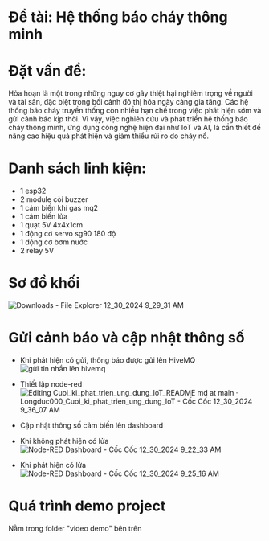 # Đề tài: Hệ thống báo cháy thông minh
# Đặt vấn đề: 
Hỏa hoạn là một trong những nguy cơ gây thiệt hại nghiêm trọng về người và tài sản, đặc biệt trong bối cảnh đô thị hóa ngày càng gia tăng. Các hệ thống báo cháy truyền thống còn nhiều hạn chế trong việc phát hiện sớm và gửi cảnh báo kịp thời. Vì vậy, việc nghiên cứu và phát triển hệ thống báo cháy thông minh, ứng dụng công nghệ hiện đại như IoT và AI, là cần thiết để nâng cao hiệu quả phát hiện và giảm thiểu rủi ro do cháy nổ.
# Danh sách linh kiện:
+ 1 esp32
+ 2 module còi buzzer
+ 1 cảm biến khí gas mq2
+ 1 cảm biến lửa
+ 1 quạt 5V 4x4x1cm
+ 1 động cơ servo sg90 180 độ
+ 1 động cơ bơm nước
+ 2 relay 5V
# Sơ đồ khối
![Downloads - File Explorer 12_30_2024 9_29_31 AM](https://github.com/user-attachments/assets/27b91537-25ef-497a-8748-8464e40b3865)
# Gửi cảnh báo và cập nhật thông số
- Khi phát hiện có gửi, thông báo được gửi lên HiveMQ
![gửi tin nhắn lên hivemq](https://github.com/user-attachments/assets/64567edb-0d9f-4926-9693-376cb61f7b3e)

- Thiết lập node-red
![Editing Cuoi_ki_phat_trien_ung_dung_IoT_README md at main · Longduc000_Cuoi_ki_phat_trien_ung_dung_IoT - Cốc Cốc 12_30_2024 9_36_07 AM](https://github.com/user-attachments/assets/cbbd5570-e251-4ef3-87bf-432e18456220)

- Cập nhật thông số cảm biến lên dashboard
+ Khi không phát hiện có lửa
![Node-RED Dashboard - Cốc Cốc 12_30_2024 9_22_33 AM](https://github.com/user-attachments/assets/68fbd429-9969-4985-b40e-656b018b6c7e)

+ Khi phát hiện có lửa
![Node-RED Dashboard - Cốc Cốc 12_30_2024 9_25_16 AM](https://github.com/user-attachments/assets/fa37b216-8b69-44e9-a6f1-069967345ccb)


# Quá trình demo project
Nằm trong folder "video demo" bên trên
